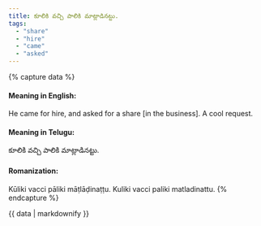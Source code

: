 ```yaml
---
title: కూలికి వచ్చి పాలికి మాట్లాడినట్టు.
tags:
  - "share"
  - "hire"
  - "came"
  - "asked"
---
```


{% capture data %}
#### Meaning in English:
He came for hire, and asked for a share [in the business].
A cool request.

#### Meaning in Telugu:
కూలికి వచ్చి పాలికి మాట్లాడినట్టు.

#### Romanization:
Kūliki vacci pāliki māṭlāḍinaṭṭu.
Kuliki vacci paliki matladinattu.
{% endcapture %}

{{ data | markdownify }}

